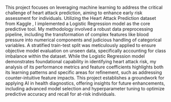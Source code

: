 This project focuses on leveraging machine learning to address the critical challenge of heart attack prediction, aiming to enhance early risk assessment for individuals. Utilizing the Heart Attack Prediction dataset from Kaggle , I implemented a Logistic Regression model as the core predictive tool. My methodology involved a robust data preprocessing pipeline, including the transformation of complex features like blood pressure into numerical components and judicious handling of categorical variables. A stratified train-test split was meticulously applied to ensure objective model evaluation on unseen data, specifically accounting for class imbalance within the dataset. While the Logistic Regression model demonstrates foundational capability in identifying heart attack risk, my analysis of its performance metrics and feature coefficients highlights both its learning patterns and specific areas for refinement, such as addressing counter-intuitive feature impacts. This project establishes a groundwork for applying AI in health diagnostics, offering insights for future enhancements, including advanced model selection and hyperparameter tuning to optimize predictive accuracy and recall for at-risk individuals.
